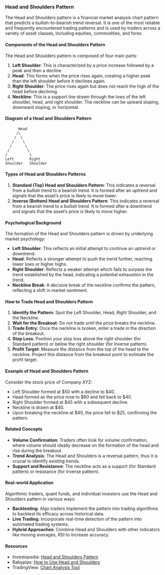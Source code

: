### Head and Shoulders Pattern

The Head and Shoulders pattern is a financial market analysis chart pattern that predicts a bullish-to-bearish trend reversal. It is one of the most reliable and frequently encountered trading patterns and is used by traders across a variety of asset classes, including equities, commodities, and forex.

#### Components of the Head and Shoulders Pattern

The Head and Shoulders pattern is composed of four main parts:
1. **Left Shoulder**: This is characterized by a price increase followed by a peak and then a decline.
2. **Head**: This forms when the price rises again, creating a higher peak than the left shoulder before it declines again.
3. **Right Shoulder**: The price rises again but does not reach the high of the head before declining.
4. **Neckline**: This is a support line drawn through the lows of the left shoulder, head, and right shoulder. The neckline can be upward sloping, downward sloping, or horizontal.

#### Diagram of a Head and Shoulders Pattern

```
      Head
     /\
    /  \
   /    \
  /      \
 /        \
/          \
Left       Right
Shoulder   Shoulder
```

#### Types of Head and Shoulders Patterns

1. **Standard (Top) Head and Shoulders Pattern**: This indicates a reversal from a bullish trend to a bearish trend. It is formed after an uptrend and signals that the asset’s price is likely to move lower.
2. **Inverse (Bottom) Head and Shoulders Pattern**: This indicates a reversal from a bearish trend to a bullish trend. It is formed after a downtrend and signals that the asset’s price is likely to move higher.

#### Psychological Background

The formation of the Head and Shoulders pattern is driven by underlying market psychology:
- **Left Shoulder**: This reflects an initial attempt to continue an uptrend or downtrend.
- **Head**: Reflects a stronger attempt to push the trend further, reaching lower lows or higher highs.
- **Right Shoulder**: Reflects a weaker attempt which fails to surpass the trend established by the head, indicating a potential exhaustion in the trend.
- **Neckline Break**: A decisive break of the neckline confirms the pattern, reflecting a shift in market sentiment.

#### How to Trade Head and Shoulders Pattern

1. **Identify the Pattern**: Spot the Left Shoulder, Head, Right Shoulder, and the Neckline.
2. **Wait for the Breakout**: Do not trade until the price breaks the neckline.
3. **Trade Entry**: Once the neckline is broken, enter a trade in the direction of the breakout.
4. **Stop Loss**: Position your stop loss above the right shoulder (for Standard pattern) or below the right shoulder (for Inverse pattern).
5. **Profit Target**: Measure the distance from the top of the head to the neckline. Project this distance from the breakout point to estimate the profit target.

#### Example of Head and Shoulders Pattern

Consider the stock price of Company XYZ:
- Left Shoulder formed at $50 with a decline to $40.
- Head formed as the price rose to $60 and fell back to $40.
- Right Shoulder formed at $45 with a subsequent decline.
- Neckline is drawn at $40.
- Upon breaking the neckline at $40, the price fell to $25, confirming the pattern.

#### Related Concepts

- **Volume Confirmation**: Traders often look for volume confirmation, where volume should ideally decrease on the formation of the head and rise during the breakout.
- **Trend Analysis**: The Head and Shoulders is a reversal pattern, thus it is crucial to identify existing trends.
- **Support and Resistance**: The neckline acts as a support (for Standard pattern) or resistance (for Inverse pattern).

#### Real-world Application

Algorthmic traders, quant funds, and individual investors use the Head and Shoulders pattern in various ways:
- **Backtesting**: Algo traders implement the pattern into trading algorithms to backtest its efficacy across historical data.
- **Live Trading**: Incorporate real-time detection of the pattern into automated trading systems.
- **Hybrid Approaches**: Combine Head and Shoulders with other indicators like moving averages, RSI to increase accuracy.

#### Resources

- Investopedia: [Head and Shoulders Pattern](https://www.investopedia.com/terms/h/head-shoulders.asp)
- Babypips: [How to Use Head and Shoulders](https://www.babypips.com/learn/forex/head-and-shoulder)
- TradingView: [Chart Analysis Tool](https://www.tradingview.com)
